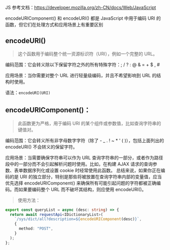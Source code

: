 JS 参考文档：https://developer.mozilla.org/zh-CN/docs/Web/JavaScript

encodeURIComponent() 和 encodeURI() 都是 JavaScript 中用于编码 URI 的函数，但它们在处理方式和应用场景上有重要区别

## encodeURI()

> 这个函数用于编码整个统一资源标识符（URI），例如一个完整的 URL。

编码范围：它会转义除以下保留字符之外的所有特殊字符：; / ? : @ & = + $ , #

应用场景：当你需要对整个 URL 进行轻量级编码，并且不希望影响到 URL 的结构时使用。

语法：`encodeURI(URI)`

## encodeURIComponent()：

> 此函数更为严格，用于编码 URI 的某个组件或参数值，比如查询字符串的键值对。

编码范围：它会转义所有非字母数字字符（除了 - \_ . ! ~ \* ' ( )），包括上面列出的 encodeURI() 不会转义的保留字符。

应用场景：当需要确保字符串可以作为 URL 查询字符串的一部分，或者作为路径段中的一部分而不会引起解析问题时使用。比如，在构建 AJAX 请求的查询参数、表单数据序列化或设置 cookie 时经常使用此函数。
总结来说，如果你正在编码的是 URI 的独立部分，特别是那些将被放置在查询字符串内部的变量值，应当优先选择 encodeURIComponent() 来确保所有可能引起问题的字符都被正确编码。而如果要编码整个 URL 而不破坏其结构，则应使用 encodeURI()。

> 使用方法：

```ts
export const queryList = async (desc: string) => {
  return await requestApi<IDictionaryList>(
    `/sys/dict/all?description=${encodeURIComponent(desc)}`,
    {
      method: "POST",
    }
  );
};
```
